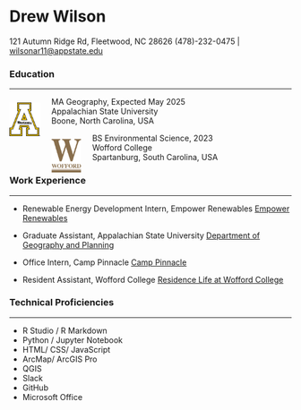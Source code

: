 # Drew Wilson

121 Autumn Ridge Rd, Fleetwood, NC 28626
(478)-232-0475 | wilsonar11@appstate.edu


### Education
---
 <img src="app-state-block-a-logo-600px.png" height=60 style='float: left; padding: 10px 20px 0px 0px'/>
 
<p>
MA Geography, Expected May 2025 
<br/>
Appalachian State University 
<br/>
Boone, North Carolina, USA
<p/>

<img src="Wofford_Monogram.png" height=60 
style='float: left; padding: 10px 20px 0px 0px' />

<p>
BS Environmental Science, 2023
<br/>
Wofford College
<br/>
Spartanburg, South Carolina, USA
<p/>

### Work Experience

---

- Renewable Energy Development Intern, Empower Renewables
[Empower Renewables](https://www.empowerrenewables.ie/)

- Graduate Assistant, Appalachian State University
[Department of Geography and Planning](http://www.geo.appstate.edu)

- Office Intern, Camp Pinnacle
[Camp Pinnacle](http://camppinnacle.com)

- Resident Assistant, Wofford College
[Residence Life at Wofford College](https://www.wofford.edu/student-experiences/residence-life)


### Technical Proficiencies

---

- R Studio / R Markdown
- Python / Jupyter Notebook
- HTML/ CSS/ JavaScript
- ArcMap/ ArcGIS Pro
- QGIS
- Slack
- GitHub
- Microsoft Office
